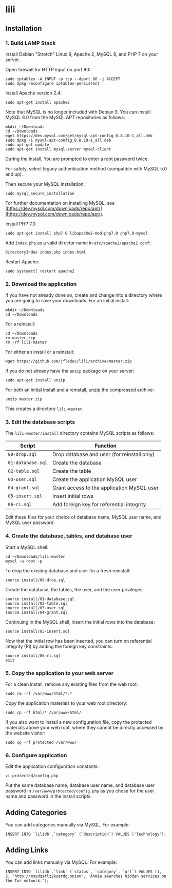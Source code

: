 # lili

## Installation

### 1. Build LAMP Stack

Install Debian "Stretch" Linux 9, Apache 2, MySQL 8, and PHP 7 on your server.

Open firewall for HTTP input on port 80:

```
sudo iptables -A INPUT -p tcp --dport 80 -j ACCEPT
sudo dpkg-reconfigure iptables-persistent
```

Install Apache version 2.4:

```
sudo apt-get install apache2
```

Note that MySQL is no longer included with Debian 9. You can install MySQL 8.0 from the MySQL APT repositories as follows:

```
mkdir ~/Downloads
cd ~/Downloads
wget https://dev.mysql.com/get/mysql-apt-config_0.8.10-1_all.deb
sudo dpkg -i mysql-apt-config_0.8.10-1_all.deb
sudo apt-get update
sudo apt-get install mysql-server mysql-client
```

During the install, You are prompted to enter a root password twice.

For safety, select legacy authentication method (compatible with MySQL 5.0 and up).

Then secure your MySQL installation:

```
sudo mysql_secure_installation
```

For further documentation on installing MySQL, see
[https://dev.mysql.com/downloads/repo/apt/](https://dev.mysql.com/downloads/repo/apt/).

Install PHP 7.0:

```
sudo apt-get install php7.0 libapache2-mod-php7.0 php7.0-mysql
```

Add `index.php` as a valid director name in `etc/apache2/apache2.conf`:

```
DirectoryIndex index.php index.html
```
 
Restart Apache:

```
sudo systemctl restart apache2
```

### 2. Download the application

If you have not already done so, create and change into a directory where you are going to save your downloads. For an initial install:

```
mkdir ~/Downloads
cd ~/Downloads
```

For a reinstall:

```
cd ~/Downloads
rm master.zip
rm -rf lili-master
```

For either an install or a reinstall:

```
wget https://github.com/jfleduc/lili/archive/master.zip
```

If you do not already have the `unzip` package on your server:

```
sudo apt-get install unzip
```

For both an initial install and a reinstall, unzip the compressed archive:

```
unzip master.zip
```

This creates a directory `lili-master`.

### 3. Edit the database scripts

The `lili-master/install` directory contains MySQL scripts as follows:

|Script            |Function                                     |
|------------------|---------------------------------------------|
|`00-drop.sql`     |Drop database and user (for reinstall only)  |
|`01-database.sql` |Create the database                          |
|`02-table.sql`    |Create the table                             |
|`03-user.sql`     |Create the application MySQL user            |
|`04-grant.sql`    |Grant access to the application MySQL user   |
|`05-insert.sql`   |Insert initial rows                          |
|`06-ri.sql`       |Add foreign key for referential integrity    |

Edit these files for your choice of database name, MySQL user name, and
MySQL user password.

### 4. Create the database, tables, and database user

Start a MySQL shell:

```
cd ~/Downloads/lili-master
mysql -u root -p
```

To drop the existing database and user for a fresh reinstall:

```
source install/00-drop.sql
```

Create the database, the tables, the user, and the user privileges:

```
source install/01-database.sql
source install/02-table.sql
source install/03-user.sql
source install/04-grant.sql
```

Continuing in the MySQL shell, insert the initial rows into the database:

```
source install/05-insert.sql
```

Now that the initial row has been inserted, you can turn on referential integrity (RI) by adding the foreign key constraints:

```
source install/06-ri.sql 
exit
```

### 5. Copy the application to your web server

For a clean install, remove any existing files from the web root:

```
sudo rm -rf /var/www/html/*.*
```

Copy the application materials to your web root directory:

```
sudo cp -rf html/* /var/www/html/
```

If you also want to install a new configuration file, copy the protected materials above your web root, where they cannot be directly accessed by the website visitor:

```
sudo cp -rf protected /var/www/
```

### 6. Configure application

Edit the application configuration constants:

```
vi protected/config.php
```

Put the same database name, database user name, and database user password in `/var/www/protected/config.php` as you chose for the user name and password in the install scripts.

## Adding Categories

You can add categories manually via MySQL. For example:

```
INSERT INTO `lilidb`.`category` (`description`) VALUES ('Technology');
```


## Adding Links

You can add links manually via MySQL. For example:

```
INSERT INTO `lilidb`.`link` (`status`, `category`, `url`) VALUES (1, 2, 'http://msydqstlz2kzerdg.onion', 'Ahmia searches hidden services on the Tor network.');
```

